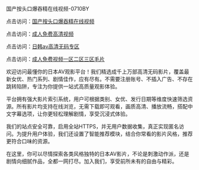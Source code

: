 国产按头口爆吞精在线视频-0710BY

点击访问：<a href="https://heiliao2dmwwy.pages.dev">国产按头口爆吞精在线视频</a>

点击访问：<a href="https://heiliaoll4qsx.pages.dev">成人免费高清视频</a>

点击访问：<a href="https://heiliaowzu4ur.pages.dev">日韩av高清无码专区</a>

点击访问：<a href="https://heiliaozj3tjd.pages.dev">成人免费视频一区二区三区毛片</a>



欢迎访问最懂你的日本AV观影平台！我们精选成千上万部高清无码影片，覆盖最新女优、热门系列、剧情佳作，应有尽有。不需要注册账号、不插入广告、不存在跳转陷阱，专注为你提供一站式高质量观影体验。

平台拥有强大影片索引系统，用户可根据类别、女优、发行日期等维度快速筛选资源。所有影片均支持在线浏览，无需下载即可观看，画质高清、播放流畅，搭配中文字幕选项，让你更轻松理解剧情，享受沉浸式体验。

我们的站点安全可靠，启用全站HTTPS，并无用户数据收集，真正实现匿名访问。为提升用户体验，我们还设置了智能推荐模块，结合你常看的影片风格，推荐更符合口味的资源。

在这里，你可以尽情探索各类风格独特的日本AV影片，不论是刺激动作派，还是剧情向细腻作品，全都一网打尽。加入我们，享受前所未有的自由与精彩。

<span style="display:none;">[Canonical link]( https://github.com/ribenz121/9012144 )</span>
